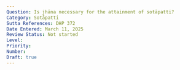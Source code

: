 ```yaml
---
Question: Is jhāna necessary for the attainment of sotāpatti?
Category: Sotāpatti
Sutta References: DHP 372
Date Entered: March 11, 2025
Review Status: Not started
Level: 
Priority: 
Number: 
Draft: true
---
```

